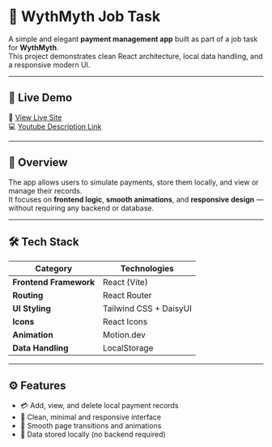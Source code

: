 # 💼 WythMyth Job Task

A simple and elegant **payment management app** built as part of a job task for **WythMyth**.  
This project demonstrates clean React architecture, local data handling, and a responsive modern UI.

---

## 🚀 Live Demo  
🔗 [View Live Site](https://wythmyth-job-task-zrrehan.netlify.app/)  
💻 [Youtube Description Link](https://www.youtube.com/watch?v=fanlr1Bo8gw)

---

## 🧠 Overview

The app allows users to simulate payments, store them locally, and view or manage their records.  
It focuses on **frontend logic**, **smooth animations**, and **responsive design** — without requiring any backend or database.

---

## 🛠️ Tech Stack

| Category | Technologies |
|-----------|--------------|
| **Frontend Framework** | React (Vite) |
| **Routing** | React Router |
| **UI Styling** | Tailwind CSS + DaisyUI |
| **Icons** | React Icons |
| **Animation** | Motion.dev |
| **Data Handling** | LocalStorage |

---

## ⚙️ Features

- 💳 Add, view, and delete local payment records  
- 🧾 Clean, minimal and responsive interface  
- 🧭 Smooth page transitions and animations  
- 💾 Data stored locally (no backend required)  
